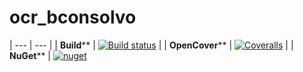 # ocr_bconsolvo

| --- | --- |
| **Build**** | [![Build status](https://ci.appveyor.com/api/projects/status/pjxh5g91jpbh7t84?svg=true)](https://ci.appveyor.com/project/tygerbytes/resourcefitness) |
| **OpenCover**** | [![Coveralls](https://coveralls.io/repos/github/tygerbytes/ResourceFitness/badge.svg?branch=master)](https://coveralls.io/github/tygerbytes/ResourceFitness?branch=master) |
| **NuGet**** | [![nuget](https://img.shields.io/nuget/v/TW.Resfit.Core.svg)](https://www.nuget.org/packages/TW.Resfit.Core/) 
   
